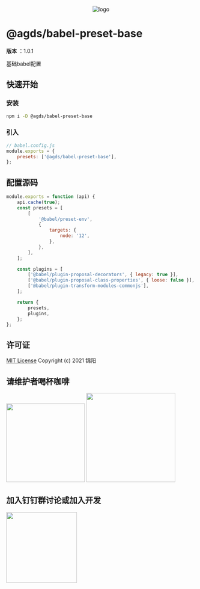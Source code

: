 <p align="center">
    <img src="https://gitee.com/agile-development-system/agds-doc-preset/raw/master/lib/docs/logos/light/1.png" alt="logo">
</p>

# @agds/babel-preset-base

**版本** ：1.0.1

基础babel配置

## 快速开始

### 安装

```bash
npm i -D @agds/babel-preset-base
```

### 引入

```js
// babel.config.js
module.exports = {
    presets: ['@agds/babel-preset-base'],
};
```






<a name="source"></a>

## 配置源码

```js
module.exports = function (api) {
    api.cache(true);
    const presets = [
        [
            '@babel/preset-env',
            {
                targets: {
                    node: '12',
                },
            },
        ],
    ];

    const plugins = [
        ['@babel/plugin-proposal-decorators', { legacy: true }],
        ['@babel/plugin-proposal-class-properties', { loose: false }],
        ['@babel/plugin-transform-modules-commonjs'],
    ];

    return {
        presets,
        plugins,
    };
};
```




<a name="license"></a>

## 许可证

[MIT License](https://gitee.com/agile-development-system/gulppreset/blob/master/LICENSE)
Copyright (c) 2021 锦阳



<a name="donate"></a>

## 请维护者喝杯咖啡

<img src="https://gitee.com/agile-development-system/agds-doc-preset/raw/master/lib/docs/qrcode/alipay.jpeg" width="209px" >
<img src="https://gitee.com/agile-development-system/agds-doc-preset/raw/master/lib/docs/qrcode/wechatpay.jpeg" width="237px" >




<a name="dingtalk"></a>

## 加入钉钉群讨论或加入开发

<img src="https://gitee.com/agile-development-system/agds-doc-preset/raw/master/lib/docs/qrcode/dingtalk.jpeg" width="188px" >


